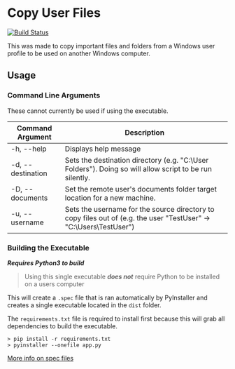 # Copy User Files

[![Build Status](https://travis-ci.org/bgogurt/CopyUserFiles.svg?branch=master)](https://travis-ci.org/bgogurt/CopyUserFiles)

This was made to copy important files and folders from a Windows user profile to be used on another Windows computer.

## Usage

### Command Line Arguments

These cannot currently be used if using the executable.

|Command Argument   |Description                                                                                                            |
|-------------------|-----------------------------------------------------------------------------------------------------------------------|
|-h, --help         | Displays help message                                                                                                 |
|-d, --destination  | Sets the destination directory (e.g. "C:\\User Folders"). Doing so will allow script to be run silently.              |
|-D, --documents    | Set the remote user's documents folder target location for a new machine.                                             |
|-u, --username     | Sets the username for the source directory to copy files out of (e.g. the user "TestUser" -> "C:\\Users\\TestUser")   |

### Building the Executable

***Requires Python3 to build***

>Using this single executable ***does not*** require Python to be installed on a users computer

This will create a `.spec` file that is ran automatically by PyInstaller and creates a single executable located in the `dist` folder.

The `requirements.txt` file is required to install first because this will grab all
dependencies to build the executable.

```shell
> pip install -r requirements.txt
> pyinstaller --onefile app.py
```

[More info on spec files](https://pyinstaller.readthedocs.io/en/stable/spec-files.html)
